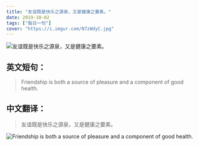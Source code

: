 ```yaml
---
title: "友谊既是快乐之源泉，又是健康之要素。"
date: 2019-10-02
tags: ["每日一句"]
cover: "https://i.imgur.com/N7zWdyC.jpg"
---
```


![友谊既是快乐之源泉，又是健康之要素。](https://i.imgur.com/j4VSxiZ.jpg)

## 英文短句：
> Friendship is both a source of pleasure and a component of good health.

<!--more-->

## 中文翻译：
> 友谊既是快乐之源泉，又是健康之要素。

![Friendship is both a source of pleasure and a component of good health.](https://i.imgur.com/TNVuXJa.jpg)


